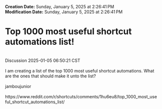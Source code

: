 <div><b>Creation Date:</b> Sunday, January 5, 2025 at 2:26:41 PM<br></div>
<div><b>Modification Date:</b> Sunday, January 5, 2025 at 2:26:41 PM<br></div>
<div><h1>Top 1000 most useful shortcut automations list!</h1></div>
<div><br></div>
<div>Discussion 2025-01-05 06:50:21 CST</div>
<div><br></div>
<div>I am creating a list of the top 1000 most useful shortcut automations. What are the ones that should make it unto the list?</div>
<div><br></div>
<div>jamboujunior</div>
<div><br></div>
<div>https://www.reddit.com/r/shortcuts/comments/1hu6eu8/top_1000_most_useful_shortcut_automations_list/</div>


